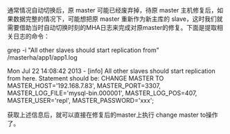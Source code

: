 

通常情况自动切换后，原 master 可能已经废弃掉，待原 master 主机修复后，如果数据完整的情况下，可能想把原 master 重新作为新主库的 slave，这时我们就需要借助当时自动切换时刻的MHA日志来完成对原master的修复。下面是提取相关日志的命令：

grep -i "All other slaves should start replication from" /masterha/app1/app1.log

Mon Jul 22 14:08:42 2013 - [info] All other slaves should start replication from here. Statement should be: CHANGE MASTER TO MASTER_HOST='192.168.7.83', MASTER_PORT=3307, MASTER_LOG_FILE='mysql-bin.000001', MASTER_LOG_POS=407, MASTER_USER='repl', MASTER_PASSWORD='xxx';

获取上述信息后，就可以直接在修复后的master上执行 change master to操作了。



